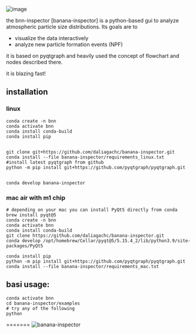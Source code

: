 ![image](https://user-images.githubusercontent.com/15239248/135803333-d86d1643-6b83-4f9d-801c-b596733318a9.png)


the bnn-inspector [banana-inspector] is a python-based gui to analyze atmospheric particle size distributions. 
Its goals are to
 - visualize the data interactively 
 - analyze new particle formation events (NPF)
 
it is based on pyqtgraph and heavily used the concept of flowchart and nodes described there. 

it is blazing fast! 

## installation

### linux
```shell
conda create -n bnn
conda activate bnn
conda install conda-build
conda install pip


git clone git+https://github.com/daliagachc/banana-inspector.git
conda install --file banana-inspector/requirements_linux.txt
#install latest pyqtgraph from github 
python -m pip install git+https://github.com/pyqtgraph/pyqtgraph.git


conda develop banana-inspector

```


### mac air with m1 chip 
```shell
# depending on your mac you can install PyQt5 directly from conda
brew install pyqt@5
conda create -n bnn
conda activate bnn
conda install conda-build
git clone https://github.com/daliagachc/banana-inspector.git
conda develop /opt/homebrew/Cellar/pyqt@5/5.15.4_2/lib/python3.9/site-packages/PyQt5

conda install pip
python -m pip install git+https://github.com/pyqtgraph/pyqtgraph.git
conda install --file banana-inspector/requirements_mac.txt

```

## basi usage: 

```shell
conda activate bnn 
cd banana-inspector/examples
# try any of the following 
python 
```
=======
![banana-inspector](https://user-images.githubusercontent.com/15239248/135773459-d1e0a308-5cb7-40f1-af52-069ef922c623.gif)


